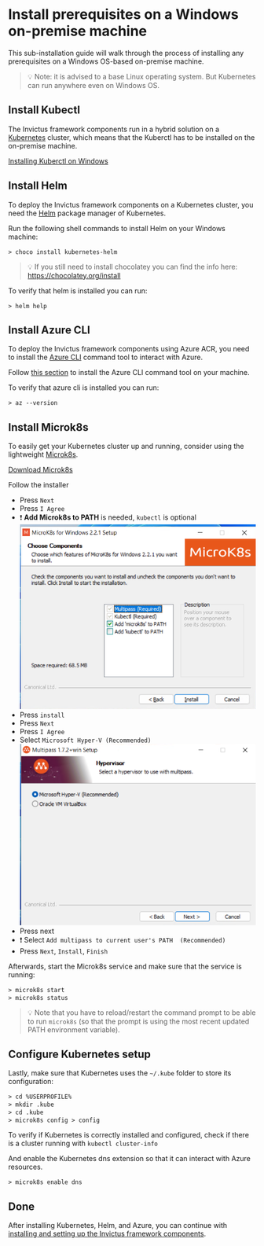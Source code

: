 # Install prerequisites on a Windows on-premise machine
This sub-installation guide will walk through the process of installing any prerequisites on a Windows OS-based on-premise machine.

> 💡 Note: it is advised to a base Linux operating system. But Kubernetes can run anywhere even on Windows OS.

## Install Kubectl
The Invictus framework components run in a hybrid solution on a [Kubernetes](https://kubernetes.io/docs/concepts/overview/) cluster, which means that the Kuberctl has to be installed on the on-premise machine.

[Installing Kuberctl on Windows](https://kubernetes.io/docs/tasks/tools/install-kubectl-windows/)

## Install Helm
To deploy the Invictus framework components on a Kubernetes cluster, you need the [Helm](https://helm.sh/) package manager of Kubernetes.

Run the following shell commands to install Helm on your Windows machine:

```shell
> choco install kubernetes-helm
```

> 💡 If you still need to install chocolatey you can find the info here: https://chocolatey.org/install

To verify that helm is installed you can run:
```shell
> helm help
```
## Install Azure CLI
To deploy the Invictus framework components using Azure ACR, you need to install the [Azure CLI](https://learn.microsoft.com/en-us/cli/azure/what-is-azure-cli) command tool to interact with Azure.

Follow [this section](https://learn.microsoft.com/en-us/cli/azure/install-azure-cli-windows?tabs=azure-cli) to install the Azure CLI command tool on your machine.

To verify that azure cli is installed you can run:
```shell
> az --version
```

## Install Microk8s
To easily get your Kubernetes cluster up and running, consider using the lightweight [Microk8s](https://microk8s.io/).

[Download Microk8s](https://microk8s.io/microk8s-installer.exe)

Follow the installer
 - Press `Next`
 - Press `I Agree`
 - ❗ **Add Microk8s to PATH** is needed, `kubectl` is optional
  ![add microk8s to PATH](../images/microk8s_selection.png)
 - Press `install`
 - Press `Next`
 - Press `I Agree`
 - Select `Microsoft Hyper-V (Recommended)`
  ![Select Hypervisor](../images/selecthyperV.png)
 - Press next
 - ❗ Select `Add multipass to current user's PATH  (Recommended)`
 - Press `Next`, `Install`, `Finish`

Afterwards, start the Microk8s service and make sure that the service is running:
```shell
> microk8s start
> microk8s status
```

> 💡 Note that you have to reload/restart the command prompt to be able to run `microk8s` (so that the prompt is using the most recent updated PATH environment variable). 

## Configure Kubernetes setup
Lastly, make sure that Kubernetes uses the `~/.kube` folder to store its configuration:
```shell
> cd %USERPROFILE%
> mkdir .kube
> cd .kube
> microk8s config > config
```
To verify if Kubernetes is correctly installed and configured, check if there 
is a cluster running with `kubectl cluster-info`

And enable the Kubernetes dns extension so that it can interact with Azure resources.
```shell
> microk8s enable dns
```

## Done
After installing Kubernetes, Helm, and Azure, you can continue with [installing and setting up the Invictus framework components](../installguide.md). 